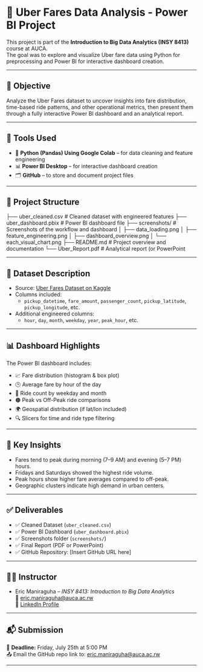 # 🚕 Uber Fares Data Analysis - Power BI Project

This project is part of the **Introduction to Big Data Analytics (INSY 8413)** course at AUCA.  
The goal was to explore and visualize Uber fare data using Python for preprocessing and Power BI for interactive dashboard creation.

---

## 📌 Objective

Analyze the Uber Fares dataset to uncover insights into fare distribution, time-based ride patterns, and other operational metrics, then present them through a fully interactive Power BI dashboard and an analytical report.

---

## 🧰 Tools Used

- 🐍 **Python (Pandas) Using Google Colab** – for data cleaning and feature engineering
- 📊 **Power BI Desktop** – for interactive dashboard creation
- 🗂 **GitHub** – to store and document project files

---

## 📁 Project Structure

├── uber_cleaned.csv # Cleaned dataset with engineered features
├── uber_dashboard.pbix # Power BI dashboard file
├── screenshots/ # Screenshots of the workflow and dashboard
│ ├── data_loading.png
│ ├── feature_engineering.png
│ ├── dashboard_overview.png
│ └── each_visual_chart.png
├── README.md # Project overview and documentation
└── Uber_Report.pdf # Analytical report (or PowerPoint


---

## 🔎 Dataset Description

- Source: [Uber Fares Dataset on Kaggle](https://www.kaggle.com/datasets/yasserh/uber-fares-dataset)
- Columns included:
  - `pickup_datetime`, `fare_amount`, `passenger_count`, `pickup_latitude`, `pickup_longitude`, etc.
- Additional engineered columns:
  - `hour`, `day`, `month`, `weekday`, `year`, `peak_hour`, etc.

---

## 📊 Dashboard Highlights

The Power BI dashboard includes:
- 📈 Fare distribution (histogram & box plot)
- 🕒 Average fare by hour of the day
- 📅 Ride count by weekday and month
- 🟠 Peak vs Off-Peak ride comparisons
- 🌍 Geospatial distribution (if lat/lon included)
- 🔍 Slicers for time and ride type filtering

---

## 🧠 Key Insights

- Fares tend to peak during morning (7–9 AM) and evening (5–7 PM) hours.
- Fridays and Saturdays showed the highest ride volume.
- Peak hours show higher fare averages compared to off-peak.
- Geographic clusters indicate high demand in urban centers.

---

## ✅ Deliverables

- ✅ Cleaned Dataset (`uber_cleaned.csv`)
- ✅ Power BI Dashboard (`uber_dashboard.pbix`)
- ✅ Screenshots folder (`screenshots/`)
- ✅ Final Report (PDF or PowerPoint)
- ✅ GitHub Repository: [Insert GitHub URL here]

---

## 👨‍🏫 Instructor

- Eric Maniraguha – *INSY 8413: Introduction to Big Data Analytics*  
📧 [eric.maniraguha@auca.ac.rw](mailto:eric.maniraguha@auca.ac.rw)  
🔗 [LinkedIn Profile](https://www.linkedin.com/in/ericmaniraguha/)

---

## 📬 Submission

📅 **Deadline:** Friday, July 25th at 5:00 PM  
📤 Email the GitHub repo link to: [eric.maniraguha@auca.ac.rw](mailto:eric.maniraguha@auca.ac.rw)

---
